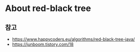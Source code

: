 # About red-black tree

## 참고

- <https://www.happycoders.eu/algorithms/red-black-tree-java/>
- <https://junboom.tistory.com/18>
